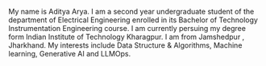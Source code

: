 My name is Aditya Arya.
I am a second year undergraduate student of the department of Electrical Engineering enrolled in its Bachelor of Technology Instrumentation Engineering course.
I am currently persuing my degree form Indian Institute of Technology Kharagpur.
I am from Jamshedpur , Jharkhand.
My interests include Data Structure & Algorithms, Machine learning, Generative AI and LLMOps.

<!---
Adityaarya2003/Adityaarya2003 is a ✨ special ✨ repository because its `README.md` (this file) appears on your GitHub profile.
You can click the Preview link to take a look at your changes.
--->
